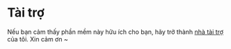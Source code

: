 # Tài trợ
 
Nếu bạn cảm thấy phần mềm này hữu ích cho bạn, hãy trở thành [nhà tài trợ](https://patreon.com/HIllya51) của tôi. Xin cảm ơn ~
